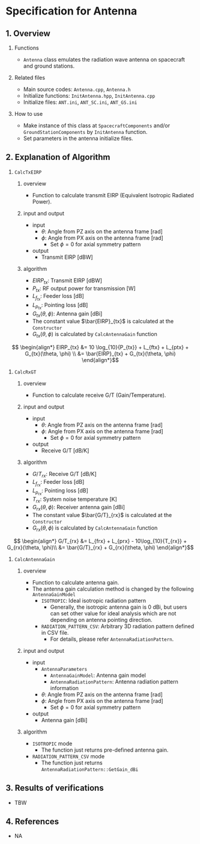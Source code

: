# Specification for Antenna

## 1.  Overview
1. Functions
   - `Antenna` class emulates the radiation wave antenna on spacecraft and ground stations.

2. Related files
   - Main source codes: `Antenna.cpp`, `Antenna.h`
   - Initialize functions: `InitAntenna.hpp`, `InitAntenna.cpp`
   - Initialize files: `ANT.ini`, `ANT_SC.ini`, `ANT_GS.ini`

3. How to use
   - Make instance of this class at `SpacecraftComponents` and/or `GroundStationComponents` by `InitAntenna` function.
   - Set parameters in the antenna initialize files.

## 2. Explanation of Algorithm
1. `CalcTxEIRP`
    1. overview
       - Function to calculate transmit EIRP (Equivalent Isotropic Radiated Power).

    1. input and output
       - input
         + $\theta$: Angle from PZ axis on the antenna frame [rad]
         + $\phi$: Angle from PX axis on the antenna frame [rad]
           - Set $\phi = 0$ for axial symmetry pattern
       - output
         + Transmit EIRP [dBW]

    1. algorithm
       - $EIRP_{tx}$: Transmit EIRP [dBW]
       - $P_{tx}$: RF output power for transmission [W]
       - $L_{f_{tx}}$: Feeder loss [dB]
       - $L_{p_{tx}}$: Pointing loss [dB]
       - $G_{tx}(\theta, \phi)$: Antenna gain [dBi]
       - The constant value $\bar{EIRP}_{tx}$ is calculated at the `Constructor`
       - $G_{tx}(\theta, \phi)$ is calculated by `CalcAntennaGain` function
```math
       \begin{align*}
         EIRP_{tx} &= 10 \log_{10}{P_{tx}} + L_{ftx} + L_{ptx} + G_{tx}(\theta, \phi) \\
                   &= \bar{EIRP}_{tx} + G_{tx}(\theta, \phi)
       \end{align*}
```

1. `CalcRxGT`
    1. overview
       - Function to calculate receive G/T (Gain/Temperature).

    1. input and output
       - input
         + $\theta$: Angle from PZ axis on the antenna frame [rad]
         + $\phi$: Angle from PX axis on the antenna frame [rad]
           - Set $\phi = 0$ for axial symmetry pattern
       - output
         + Receive G/T [dB/K]

    1. algorithm
       - $G/T_{rx}$: Receive G/T [dB/K]
       - $L_{f_{rx}}$: Feeder loss [dB]
       - $L_{p_{rx}}$: Pointing loss [dB]
       - $T_{rx}$: System noise temperature [K]
       - $G_{rx}(\theta, \phi)$: Receiver antenna gain [dBi]
       - The constant value $\bar{G/T}_{rx}$ is calculated at the `Constructor`
       - $G_{rx}(\theta, \phi)$ is calculated by `CalcAntennaGain` function
```math
       \begin{align*}
         G/T_{rx} &= L_{frx} + L_{prx} - 10\log_{10}{T_{rx}} + G_{rx}(\theta, \phi)\\
                  &= \bar{G/T}_{rx} + G_{rx}(\theta, \phi)
       \end{align*}
```

1. `CalcAntennaGain`
    1. overview
       - Function to calculate antenna gain.
       - The antenna gain calculation method is changed by the following `AntennaGainModel`
         + `ISOTROPIC`: Ideal isotropic radiation pattern
           - Generally, the isotropic antenna gain is 0 dBi, but users can set other value for ideal analysis which are not depending on antenna pointing direction.
         + `RADIATION_PATTERN_CSV`: Arbitrary 3D radiation pattern defined in CSV file.
           - For details, please refer `AntennaRadiationPattern`.

    1. input and output
       - input
         + `AntennaParameters`
           - `AntennaGainModel`: Antenna gain model
           - `AntennaRadiationPattern`: Antenna radiation pattern information
         + $\theta$: Angle from PZ axis on the antenna frame [rad]
         + $\phi$: Angle from PX axis on the antenna frame [rad]
           - Set $\phi = 0$ for axial symmetry pattern
       - output
         + Antenna gain [dBi]

    1. algorithm
       - `ISOTROPIC` mode
         + The function just returns pre-defined antenna gain.
       - `RADIATION_PATTERN_CSV` mode
         + The function just returns `AntennaRadiationPattern::GetGain_dBi`

## 3. Results of verifications
- TBW


## 4. References
- NA

